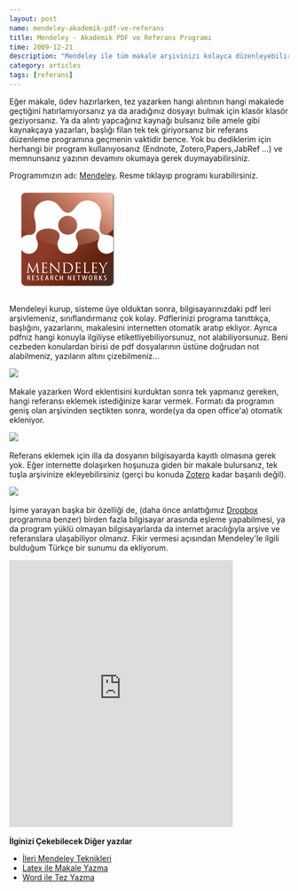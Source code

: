 ```yaml
---
layout: post
name: mendeley-akademik-pdf-ve-referans
title: Mendeley - Akademik PDF ve Referans Programı
time: 2009-12-21
description: "Mendeley ile tüm makale arşivinizi kolayca düzenleyebilirsiniz."
category: articles
tags: [referans]
---
```


Eğer makale, ödev hazırlarken, tez yazarken hangi alıntının hangi makalede geçtiğini hatırlamıyorsanız ya da aradığınız dosyayı bulmak için klasör klasör geziyorsanız. Ya da alıntı yapcağınız kaynağı bulsanız bile amele gibi kaynakçaya yazarları, başlığı filan tek tek giriyorsanız bir referans düzenleme programına geçmenin vaktidir bence. Yok bu dediklerim için herhangi bir program kullanıyosanız (Endnote, Zotero,Papers,JabRef ...) ve memnunsanız yazının devamını okumaya gerek duymayabilirsiniz.

Programımızın adı: [Mendeley](https://www.mendeley.com). Resme tıklayıp programı kurabilirsiniz.

[![](/images/Mendeley.png)](https://www.mendeley.com/get-mendeley/)

Mendeleyi kurup, sisteme üye olduktan sonra, bilgisayarınızdaki pdf leri arşivlemeniz, sınıflandırmanız çok kolay. Pdflerinizi programa tanıttıkça, başlığını, yazarlarını, makalesini internetten otomatik aratıp ekliyor. Ayrıca pdfniz hangi konuyla ilgiliyse etiketliyebiliyorsunuz, not alabiliyorsunuz.
Beni cezbeden konulardan birisi de pdf dosyalarının üstüne doğrudan not alabilmeniz, yazıların altını çizebilmeniz...

[![](http://www.mendeley.com/graphics/commonnew/annotate-pdfs_17962.jpg)](http://www.mendeley.com/graphics/commonnew/annotate-pdfs_17962.jpg)

Makale yazarken Word eklentisini kurduktan sonra tek yapmanız gereken, hangi referansı eklemek istediğinize karar vermek. Formatı da programın geniş olan arşivinden seçtikten sonra, worde(ya da open office'a) otomatik ekleniyor.

[![](http://www.mendeley.com/graphics/commonnew/create-bibliographies_17962.jpg)](http://www.mendeley.com/graphics/commonnew/create-bibliographies_17962.jpg)

Referans eklemek için illa da dosyanın bilgisayarda kayıtlı olmasına gerek yok. Eğer internette dolaşırken hoşunuza giden bir makale bulursanız, tek tuşla arşivinize ekleyebilirsiniz (gerçi bu konuda [Zotero](https://www.zotero.org/) kadar başarılı değil).

[![](http://www.mendeley.com/graphics/commonnew/gather-papers-from-everywhere_15804.jpg)](http://www.mendeley.com/graphics/commonnew/gather-papers-from-everywhere_15804.jpg)

İşime yarayan başka bir özelliği de, (daha önce anlattığımız [Dropbox](https://db.tt/lUZBSYw7) programına benzer) birden fazla bilgisayar arasında eşleme yapabilmesi, ya da program yüklü olmayan bilgisayarlarda da internet aracılığıyla arşive ve referanslara ulaşabiliyor olmanız.
Fikir vermesi açısından Mendeley'le ilgili bulduğum Türkçe bir sunumu da ekliyorum.

<iframe class="scribd_iframe_embed" src="http://www.scribd.com/embeds/62446587/content?start_page=1&view_mode=slideshow&access_key=key-1mzy45dub6z6ud8nvk2e" data-auto-height="true" data-aspect-ratio="1.2938689217759" scrolling="no" id="doc_5928" width="80%" height="480" frameborder="0"></iframe><script type="text/javascript">(function() { var scribd = document.createElement("script"); scribd.type = "text/javascript"; scribd.async = true; scribd.src = "http://www.scribd.com/javascripts/embed_code/inject.js"; var s = document.getElementsByTagName("script")[0]; s.parentNode.insertBefore(scribd, s); })();</script><br />

**İlginizi Çekebilecek Diğer yazılar**

-   [İleri Mendeley Teknikleri](http://asuyatuyolar.org/2011/02/ileri-mendeley-teknikleri-1.html)
-   [Latex ile Makale Yazma](http://asuyatuyolar.org/2011/04/latexle-makale-yazma.html)
-   [Word ile Tez Yazma](http://asuyatuyolar.org/2010/09/microsoft-word-ile-tez-yazma.html)
